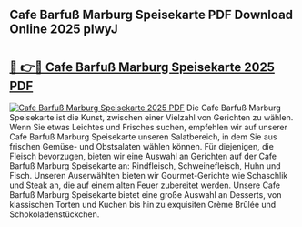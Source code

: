 ## Cafe Barfuß Marburg Speisekarte PDF Download Online 2025 pIwyJ

# <h2><a href="http://gc8qkr.nevu.top/?p=Cafe+Barfu%c3%9f+Marburg+Speisekarte">🔗 👉🔴 Cafe Barfuß Marburg Speisekarte 2025 PDF</a></h2>

[![Cafe Barfuß Marburg Speisekarte 2025 PDF](https://i.imgur.com/dBaPXMq.png)](http://gc8qkr.nevu.top/?p=Cafe+Barfu%c3%9f+Marburg+Speisekarte)
Die Cafe Barfuß Marburg Speisekarte ist die Kunst, zwischen einer Vielzahl von Gerichten zu wählen. Wenn Sie etwas Leichtes und Frisches suchen, empfehlen wir auf unserer Cafe Barfuß Marburg Speisekarte unseren Salatbereich, in dem Sie aus frischen Gemüse- und Obstsalaten wählen können. Für diejenigen, die Fleisch bevorzugen, bieten wir eine Auswahl an Gerichten auf der Cafe Barfuß Marburg Speisekarte an: Rindfleisch, Schweinefleisch, Huhn und Fisch. Unseren Auserwählten bieten wir Gourmet-Gerichte wie Schaschlik und Steak an, die auf einem alten Feuer zubereitet werden. Unsere Cafe Barfuß Marburg Speisekarte bietet eine große Auswahl an Desserts, von klassischen Torten und Kuchen bis hin zu exquisiten Crème Brûlée und Schokoladenstückchen.
